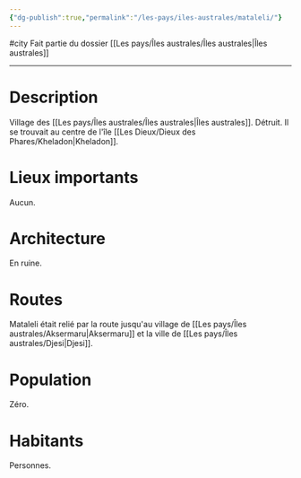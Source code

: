 ```yaml
---
{"dg-publish":true,"permalink":"/les-pays/iles-australes/mataleli/"}
---
```


#city 
Fait partie du dossier [[Les pays/Îles australes/Îles australes\|Îles australes]]

-------

# Description
Village des [[Les pays/Îles australes/Îles australes\|Îles australes]]. Détruit. Il se trouvait au centre de l'île [[Les Dieux/Dieux des Phares/Kheladon\|Kheladon]].
# Lieux importants
Aucun.
# Architecture
En ruine.
# Routes
Mataleli était relié par la route jusqu'au village de [[Les pays/Îles australes/Aksermaru\|Aksermaru]] et la ville de [[Les pays/Îles australes/Djesi\|Djesi]].
# Population
Zéro.
# Habitants
Personnes.